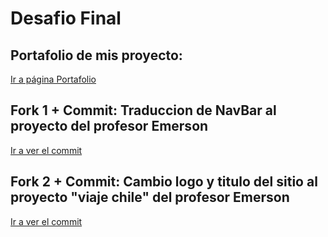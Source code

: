# Desafio Final

<h2>Portafolio de mis proyecto:</h2>
<a href="https://fcr14.github.io/portafolio/">Ir a página Portafolio</a>

<h2>Fork 1 + Commit: Traduccion de NavBar al proyecto del profesor Emerson</h2>
<a href="https://github.com/emersonxinay/cuppon-prueba-github/compare/main...fcr14:cuppon-prueba-github:main">Ir a ver el commit</a>

<h2>Fork 2 + Commit: Cambio logo y titulo del sitio al proyecto "viaje chile" del profesor Emerson</h2>
<a href="https://github.com/emersonxinay/viaje_chile/compare/master...fcr14:viaje_chile:master">Ir a ver el commit</a>
